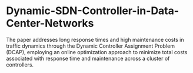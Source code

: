 # Dynamic-SDN-Controller-in-Data-Center-Networks
The paper addresses long response times and high maintenance costs in traffic dynamics through the Dynamic Controller Assignment Problem (DCAP), employing an online optimization approach to minimize total costs associated with response time and maintenance across a cluster of controllers.
